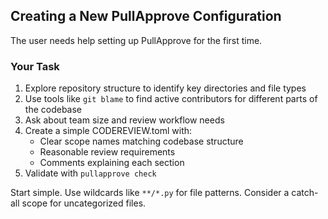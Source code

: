 ## Creating a New PullApprove Configuration

The user needs help setting up PullApprove for the first time.

### Your Task

1. Explore repository structure to identify key directories and file types
2. Use tools like `git blame` to find active contributors for different parts of the codebase
3. Ask about team size and review workflow needs
4. Create a simple CODEREVIEW.toml with:
   - Clear scope names matching codebase structure
   - Reasonable review requirements
   - Comments explaining each section
5. Validate with `pullapprove check`

Start simple. Use wildcards like `**/*.py` for file patterns. Consider a catch-all scope for uncategorized files.
